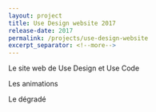 ```yaml
---
layout: project
title: Use Design website 2017
release-date: 2017
permalink: /projects/use-design-website
excerpt_separator: <!--more-->
---
```

Le site web de Use Design et Use Code

Les animations

Le dégradé
